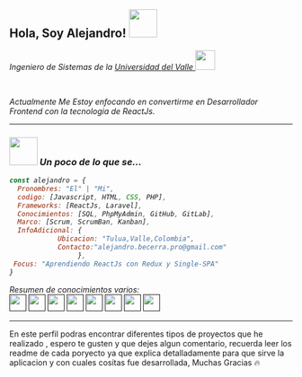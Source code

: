 <h2> Hola, Soy Alejandro! <img src="https://media.giphy.com/media/W1SROduPg4GLkwBSRQ/giphy.gif" width="50"></h2>
<p><em>Ingeniero de Sistemas de la 
<a href="https://www.univalle.edu.co">Universidad del Valle </a>
<img src="https://media.giphy.com/media/W4WXjiRhlq2l5FiYkF/giphy.gif" width="35">
</em></p><br><p><em>Actualmente Me Estoy enfocando en convertirme en Desarrollador Frontend con la tecnologia de ReactJs.</p>

---

### <img src="https://media.giphy.com/media/j4xDSW0AFDn4sNh3B7/giphy.gif" width="50"> Un poco de lo que se...  

```javascript
const alejandro = {
  Pronombres: "El" | "Mi",
  codigo: [Javascript, HTML, CSS, PHP],
  Frameworks: [ReactJs, Laravel],
  Conocimientos: [SQL, PhpMyAdmin, GitHub, GitLab],
  Marco: [Scrum, ScrumBan, Kanban],
  InfoAdicional: {
            Ubicacion: "Tulua,Valle,Colombia",
            Contacto:"alejandro.becerra.pro@gmail.com"
                 },
 Focus: "Aprendiendo ReactJs con Redux y Single-SPA"
}
```
Resumen de conocimientos varios: <br>
<code><a href="" target="_blank"><img height="30" src="https://www.vectorlogo.zone/logos/reactjs/reactjs-ar21.svg"></a></code>
<code><a href="" target="_blank"><img height="30" src="https://www.vectorlogo.zone/logos/laravel/laravel-ar21.svg"></a></code>
<code><a href="" target="_blank"><img height="30" src="https://www.vectorlogo.zone/logos/php/php-ar21.svg"></a></code>
<code><a href="" target="_blank"><img height="30" src="https://www.vectorlogo.zone/logos/phpmyadmin/phpmyadmin-ar21.svg"></a></code>
<code><a href="" target="_blank"><img height="30" src="https://www.vectorlogo.zone/logos/git-scm/git-scm-ar21.svg"></a></code>
<code><a href="" target="_blank"><img height="30" src="https://www.vectorlogo.zone/logos/gitlab/gitlab-ar21.svg"></a></code>
<code><a href="" target="_blank"><img height="30" src="https://www.vectorlogo.zone/logos/github/github-ar21.svg"></a></code>
<code><a href="" target="_blank"><img height="30" src="https://www.vectorlogo.zone/logos/visualstudio_code/visualstudio_code-ar21.svg"></a></code>

---
</em>
En este perfil podras encontrar diferentes tipos de proyectos que he realizado , espero te gusten y que dejes algun comentario, recuerda leer los readme de cada poryecto ya que explica detalladamente para que sirve la aplicacion y con cuales cositas fue desarrollada, Muchas Gracias 🔥
